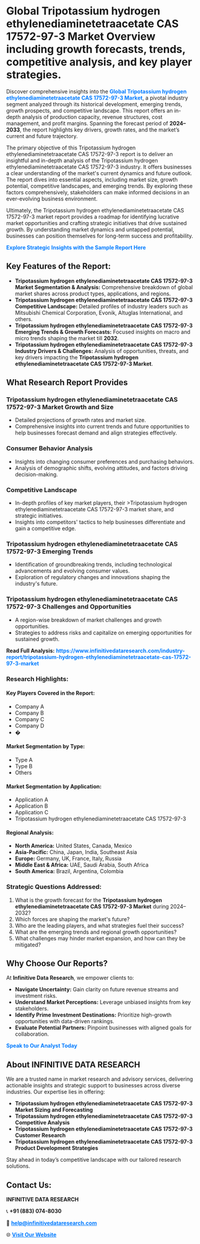 <h1>Global Tripotassium hydrogen ethylenediaminetetraacetate CAS 17572-97-3 Market Overview including growth forecasts, trends, competitive analysis, and key player strategies.</h1>
<p>
Discover comprehensive insights into the 
<a href="https://www.infinitivedataresearch.com/industry-report/tripotassium-hydrogen-ethylenediaminetetraacetate-cas-17572-97-3-market" rel="dofollow" style="color: #007BFF; text-decoration: none;"><strong>Global Tripotassium hydrogen ethylenediaminetetraacetate CAS 17572-97-3 Market</strong></a>, a pivotal industry segment analyzed through its historical development, emerging trends, growth prospects, and competitive landscape. This report offers an in-depth analysis of production capacity, revenue structures, cost management, and profit margins. Spanning the forecast period of <strong>2024–2033</strong>, the report highlights key drivers, growth rates, and the market’s current and future trajectory.
</p>
<p>
The primary objective of this Tripotassium hydrogen ethylenediaminetetraacetate CAS 17572-97-3 report is to deliver an insightful and in-depth analysis of the Tripotassium hydrogen ethylenediaminetetraacetate CAS 17572-97-3 industry. It offers businesses a clear understanding of the market's current dynamics and future outlook. The report dives into essential aspects, including market size, growth potential, competitive landscapes, and emerging trends. By exploring these factors comprehensively, stakeholders can make informed decisions in an ever-evolving business environment.
</p>
<p>
Ultimately, the Tripotassium hydrogen ethylenediaminetetraacetate CAS 17572-97-3 market report provides a roadmap for identifying lucrative market opportunities and crafting strategic initiatives that drive sustained growth. By understanding market dynamics and untapped potential, businesses can position themselves for long-term success and profitability.
</p>
<p>
<a href="https://www.infinitivedataresearch.com/request-sample/reportId=111197" style="color: #007BFF; text-decoration: none;"><strong>Explore Strategic Insights with the Sample Report Here</strong></a>
</p>

<h2>Key Features of the Report:</h2>
<ul>
<li><strong>Tripotassium hydrogen ethylenediaminetetraacetate CAS 17572-97-3 Market Segmentation & Analysis:</strong> Comprehensive breakdown of global market shares across product types, applications, and regions.</li>
<li><strong>Tripotassium hydrogen ethylenediaminetetraacetate CAS 17572-97-3 Competitive Landscape:</strong> Detailed profiles of industry leaders such as Mitsubishi Chemical Corporation, Evonik, Altuglas International, and others.</li>
<li><strong>Tripotassium hydrogen ethylenediaminetetraacetate CAS 17572-97-3 Emerging Trends & Growth Forecasts:</strong> Focused insights on macro and micro trends shaping the market till <strong>2032</strong>.</li>
<li><strong>Tripotassium hydrogen ethylenediaminetetraacetate CAS 17572-97-3 Industry Drivers & Challenges:</strong> Analysis of opportunities, threats, and key drivers impacting the <strong>Tripotassium hydrogen ethylenediaminetetraacetate CAS 17572-97-3 Market</strong>.</li>
</ul>

<h2>What Research Report Provides</h2>
<h3>Tripotassium hydrogen ethylenediaminetetraacetate CAS 17572-97-3 Market Growth and Size</h3>
<ul>
<li>Detailed projections of growth rates and market size.</li>
<li>Comprehensive insights into current trends and future opportunities to help businesses forecast demand and align strategies effectively.</li>
</ul>

<h3>Consumer Behavior Analysis</h3>
<ul>
<li>Insights into changing consumer preferences and purchasing behaviors.</li>
<li>Analysis of demographic shifts, evolving attitudes, and factors driving decision-making.</li>
</ul>

<h3>Competitive Landscape</h3>
<ul>
<li>In-depth profiles of key market players, their >Tripotassium hydrogen ethylenediaminetetraacetate CAS 17572-97-3 market share, and strategic initiatives.</li>
<li>Insights into competitors' tactics to help businesses differentiate and gain a competitive edge.</li>
</ul>

<h3>Tripotassium hydrogen ethylenediaminetetraacetate CAS 17572-97-3 Emerging Trends</h3>
<ul>
<li>Identification of groundbreaking trends, including technological advancements and evolving consumer values.</li>
<li>Exploration of regulatory changes and innovations shaping the industry's future.</li>
</ul>

<h3>Tripotassium hydrogen ethylenediaminetetraacetate CAS 17572-97-3 Challenges and Opportunities</h3>
<ul>
<li>A region-wise breakdown of market challenges and growth opportunities.</li>
<li>Strategies to address risks and capitalize on emerging opportunities for sustained growth.</li>
</ul>
<p><strong>Read Full Analysis:</strong> <a href="https://www.infinitivedataresearch.com/industry-report/tripotassium-hydrogen-ethylenediaminetetraacetate-cas-17572-97-3-market" rel="dofollow" style="color: #007BFF; text-decoration: none;"><strong>https://www.infinitivedataresearch.com/industry-report/tripotassium-hydrogen-ethylenediaminetetraacetate-cas-17572-97-3-market</strong></a></p>
<h3>Research Highlights:</h3>
<h4>Key Players Covered in the Report:</h4>
<ul><li>Company A</li><li>Company B</li><li>Company C</li><li>Company D</li><li>�</li></ul>
<h4>Market Segmentation by Type:</h4>
<ul><li>Type A</li><li>Type B</li><li>Others</li></ul>
<h4>Market Segmentation by Application:</h4>
<ul><li>Application A</li><li>Application B</li><li>Application C</li><li>Tripotassium hydrogen ethylenediaminetetraacetate CAS 17572-97-3</li></ul>

<h4>Regional Analysis:</h4>
<ul>
<li><strong>North America:</strong> United States, Canada, Mexico</li>
<li><strong>Asia-Pacific:</strong> China, Japan, India, Southeast Asia</li>
<li><strong>Europe:</strong> Germany, UK, France, Italy, Russia</li>
<li><strong>Middle East & Africa:</strong> UAE, Saudi Arabia, South Africa</li>
<li><strong>South America:</strong> Brazil, Argentina, Colombia</li>
</ul>

<h3>Strategic Questions Addressed:</h3>
<ol>
<li>What is the growth forecast for the <strong>Tripotassium hydrogen ethylenediaminetetraacetate CAS 17572-97-3 Market</strong> during 2024–2032?</li>
<li>Which forces are shaping the market's future?</li>
<li>Who are the leading players, and what strategies fuel their success?</li>
<li>What are the emerging trends and regional growth opportunities?</li>
<li>What challenges may hinder market expansion, and how can they be mitigated?</li>
</ol>

<h2>Why Choose Our Reports?</h2>
<p>At <strong>Infinitive Data Research</strong>, we empower clients to:</p>
<ul>
<li><strong>Navigate Uncertainty:</strong> Gain clarity on future revenue streams and investment risks.</li>
<li><strong>Understand Market Perceptions:</strong> Leverage unbiased insights from key stakeholders.</li>
<li><strong>Identify Prime Investment Destinations:</strong> Prioritize high-growth opportunities with data-driven rankings.</li>
<li><strong>Evaluate Potential Partners:</strong> Pinpoint businesses with aligned goals for collaboration.</li>
</ul>
<p><a href="https://www.infinitivedataresearch.com/industry-report/tripotassium-hydrogen-ethylenediaminetetraacetate-cas-17572-97-3-market" rel="dofollow" style="color: #007BFF; text-decoration: none;"><strong>Speak to Our Analyst Today</strong></a></p>

<h2>About INFINITIVE DATA RESEARCH</h2>
<p>We are a trusted name in market research and advisory services, delivering actionable insights and strategic support to businesses across diverse industries. Our expertise lies in offering:</p>
<ul>
<li><strong>Tripotassium hydrogen ethylenediaminetetraacetate CAS 17572-97-3 Market Sizing and Forecasting</strong></li>
<li><strong>Tripotassium hydrogen ethylenediaminetetraacetate CAS 17572-97-3 Competitive Analysis</strong></li>
<li><strong>Tripotassium hydrogen ethylenediaminetetraacetate CAS 17572-97-3 Customer Research</strong></li>
<li><strong>Tripotassium hydrogen ethylenediaminetetraacetate CAS 17572-97-3 Product Development Strategies</strong></li>
</ul>
<p>Stay ahead in today’s competitive landscape with our tailored research solutions.</p>

<h2>Contact Us:</h2>
<p><strong>INFINITIVE DATA RESEARCH</strong></p>
<p>📞 <strong>+91 (883) 074-8030</strong></p>
<p>📧 <strong><a href="mailto:help@infinitivedataresearch.com" style="color: #007BFF;">help@infinitivedataresearch.com</a></strong></p>
<p>🌐 <strong><a href="https://www.infinitivedataresearch.com" rel="dofollow" style="color: #007BFF;">Visit Our Website</a></strong></p>